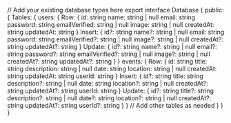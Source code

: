 // Add your existing database types here
export interface Database {
  public: {
    Tables: {
      users: {
        Row: {
          id: string
          name: string | null
          email: string
          password: string
          emailVerified: string | null
          image: string | null
          createdAt: string
          updatedAt: string
        }
        Insert: {
          id?: string
          name?: string | null
          email: string
          password: string
          emailVerified?: string | null
          image?: string | null
          createdAt?: string
          updatedAt?: string
        }
        Update: {
          id?: string
          name?: string | null
          email?: string
          password?: string
          emailVerified?: string | null
          image?: string | null
          createdAt?: string
          updatedAt?: string
        }
      }
      events: {
        Row: {
          id: string
          title: string
          description: string | null
          date: string
          location: string | null
          createdAt: string
          updatedAt: string
          userId: string
        }
        Insert: {
          id?: string
          title: string
          description?: string | null
          date: string
          location?: string | null
          createdAt?: string
          updatedAt?: string
          userId: string
        }
        Update: {
          id?: string
          title?: string
          description?: string | null
          date?: string
          location?: string | null
          createdAt?: string
          updatedAt?: string
          userId?: string
        }
      }
      // Add other tables as needed
    }
  }
}

